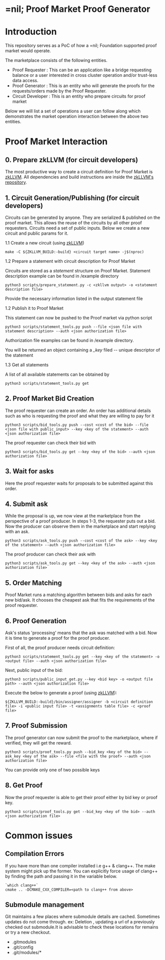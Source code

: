 # =nil; Proof Market Proof Generator

# Introduction

This repository serves as a PoC of how a =nil; Foundation supported proof market would operate.

The marketplace consists of the following entities.
- Proof Requester : This can be an application like a bridge requesting 
balance or a user interested in cross cluster operation and/or trust-less data access.
- Proof Generator : This is an entity who will generate the proofs for the requests/orders
made by the Proof Requester.
- Circuit Developer : This is an entity who prepare circuits for proof market

Below we will list a set of operations a user can follow along which demonstrates the market 
operation interaction between the above two entities.

# Proof Market Interaction

## 0. Prepare zkLLVM (for circuit developers)
The most productive way to create a circuit definition for Proof Market is [zkLLVM](https://github.com/NilFoundation/zkllvm).
All dependencies and build instructions are inside the [zkLLVM's repository](https://github.com/NilFoundation/zkllvm). 

## 1. Circuit Generation/Publishing (for circuit developers)

Circuits can be generated by anyone. They are serialized & published on the proof market. 
This allows the reuse of the circuits by all other proof requesters. Circuits need a set 
of public inputs. Below we create a new circuit and public params for it.

1.1  Create a new сircuit (using [zkLLVM](https://github.com/NilFoundation/zkllvm))
```
make -C ${ZKLLVM_BUILD:-build} <circuit target name> -j$(nproc)
```

1.2 Prepare a statement with circuit description for Proof Market

Circuits are stored as a *statement* structure on Proof Market.
Statement description example can be found in /example directory

```
python3 scripts/prepare_statement.py -c <zkllvm output> -o <statement description file>
```

Provide the necessary information listed in the output statement file

1.2 Publish it to Proof Market

This statement can now be pushed to the Proof market via python script

```
python3 scripts/statement_tools.py push --file <json file with statement description> --auth <json authorization file>
```

Authorization file examples can be found in /example directory.

You will be returned an object containing a *_key* filed -- unique descriptor of the statement

1.3 Get all statements

A list of all available statements can be obtained by

```
python3 scripts/statement_tools.py get
```


## 2. Proof Market Bid Creation

The proof requester can create an order. An order has additional details such as who is requesting the proof and what they are willing to pay for it

```
python3 scripts/bid_tools.py push --cost <cost of the bid> --file <json file with public_input> --key <key of the statement> --auth <json authorization file>
```

The proof requester can check their bid with
```
python3 scripts/bid_tools.py get --key <key of the bid> --auth <json authorization file>
```


## 3. Wait for asks
Here the proof requester waits for proposals to be submitted against this order.


## 4. Submit ask
While the proposal is up, we now view at the marketplace from the perspective of a 
proof producer. In steps 1-3, the requester puts out a bid. Now the producer can
observe them in the marketplace and start replying with an ask.

```
python3 scripts/ask_tools.py push --cost <cost of the ask> --key <key of the statement> --auth <json authorization file>
```

The proof producer can check their ask with

```
python3 scripts/ask_tools.py get --key <key of the ask> --auth <json authorization file>
```


## 5. Order Matching

Proof Market runs a matching algorithm between bids and asks for each new bid/ask. 
It chooses the cheapest ask that fits the requirements of the proof requester. 


## 6. Proof Generation
Ask's status 'processing' means that the ask was matched with a bid.
Now it is time to generate a proof for the proof producer. 

First of all, the proof producer needs circuit definition:

```
python3 scripts/statement_tools.py get --key <key of the statement> -o <output file> --auth <json authorization file>
```

Next, public input of the bid:

```
python3 scripts/public_input_get.py --key <bid key> -o <output file path> --auth <json authorization file>
```

Execute the below to generate a proof (using [zkLLVM](https://github.com/NilFoundation/zkllvm)):
```
${ZKLLVM_BUILD:-build}/bin/assigner/assigner -b <circuit definition file> -i <public input file> -t <assignments table file> -c <proof file>
```


## 7. Proof Submission
The proof generator can now submit the proof to the marketplace, where if verified, they will
get the reward.


```
python3 scripts/proof_tools.py push --bid_key <key of the bid> --ask_key <key of the ask> --file <file with the proof> --auth <json authorization file>
```

You can provide only one of two possible keys

## 8. Get Proof

Now the proof requester is able to get their proof either by bid key or proof key.

```
python3 scripts/proof_tools.py get --bid_key <key of the bid> --auth <json authorization file>
```

# Common issues

## Compilation Errors
If you have more than one compiler installed i.e g++ & clang++. The make system might pick up the former. You can explicitly force usage of
clang++ by finding the path and passing it in the variable below.

```
`which clang++`  
cmake .. -DCMAKE_CXX_COMPILER=<path to clang++ from above>
```

## Submodule management
Git maintains a few places where submodule details are cached. Sometimes updates do not come through. ex: Deletion , updating
a url of a previously checked out submodule.It is advisable to check these locations for remains or try a new checkout.
- .gitmodules
- .git/config
- .git/modules/*
